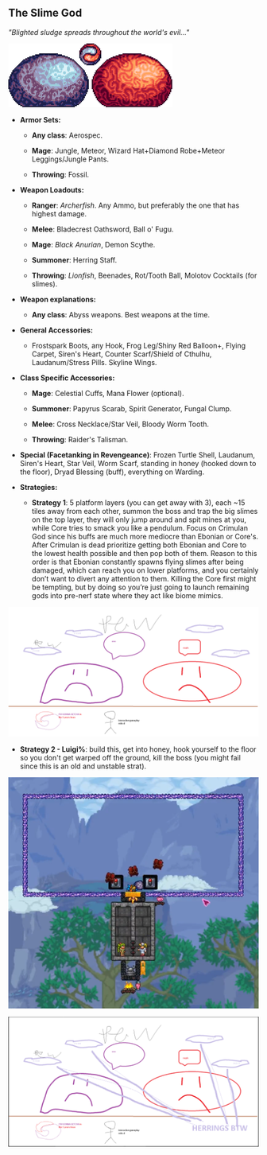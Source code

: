 ## The Slime God

*"Blighted sludge spreads throughout the world's evil…"*

![image alt text](../public/BMbpD6rCZ1qoniF20u7H2A_img_22.png)

* **Armor Sets:**

    * **Any class**: Aerospec.

    * **Mage**: Jungle, Meteor, Wizard Hat+Diamond Robe+Meteor Leggings/Jungle Pants.

    * **Throwing**: Fossil.

* **Weapon Loadouts:**

    * **Ranger**: *Archerfish*. Any Ammo, but preferably the one that has highest damage.

    * **Melee**: Bladecrest Oathsword, Ball o' Fugu.

    * **Mage**: *Black Anurian*, Demon Scythe.

    * **Summoner**: Herring Staff.

    * **Throwing**: *Lionfish*, Beenades, Rot/Tooth Ball, Molotov Cocktails (for slimes).

* **Weapon explanations:**

    * **Any class**: Abyss weapons. Best weapons at the time.

* **General Accessories:**

    * Frostspark Boots, any Hook, Frog Leg/Shiny Red Balloon+, Flying Carpet, Siren's Heart, Counter Scarf/Shield of Cthulhu, Laudanum/Stress Pills. Skyline Wings.

* **Class Specific Accessories:**

    * **Mage**: Celestial Cuffs, Mana Flower (optional).

    * **Summoner**: Papyrus Scarab, Spirit Generator, Fungal Clump.

    * **Melee**: Cross Necklace/Star Veil, Bloody Worm Tooth.

    * **Throwing**: Raider's Talisman.

* **Special (Facetanking in Revengeance)**: Frozen Turtle Shell, Laudanum, Siren's Heart, Star Veil, Worm Scarf, standing in honey (hooked down to the floor), Dryad Blessing (buff), everything on Warding.

* **Strategies:**

   * **Strategy 1**: 5 platform layers (you can get away with 3), each ~15 tiles away from each other, summon the boss and trap the big slimes on the top layer, they will only jump around and spit mines at you, while Core tries to smack you like a pendulum. Focus on Crimulan God since his buffs are much more mediocre than Ebonian or Core's. After Crimulan is dead prioritize getting both Ebonian and Core to the lowest health possible and then pop both of them. Reason to this order is that Ebonian constantly spawns flying slimes after being damaged, which can reach you on lower platforms, and you certainly don’t want to divert any attention to them. Killing the Core first might be tempting, but by doing so you’re just going to launch remaining gods into pre-nerf state where they act like biome mimics.

![image alt text](../public/BMbpD6rCZ1qoniF20u7H2A_img_23.png)

   * **Strategy 2 - Luigi%**: build this, get into honey, hook yourself to the floor so you don't get warped off the ground, kill the boss (you might fail since this is an old and unstable strat).
   
![image alt text](../public/BMbpD6rCZ1qoniF20u7H2A_img_24.png)

![image alt text](../public/SG.png)
